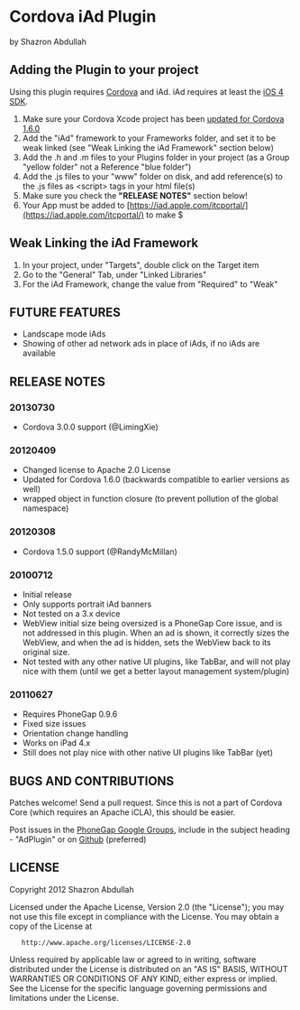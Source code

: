 # Cordova iAd Plugin #
by Shazron Abdullah

## Adding the Plugin to your project ##

Using this plugin requires [Cordova](http://github.com/apache/incubator-cordova-ios) and iAd. iAd requires at least the [iOS 4 SDK](http://developer.apple.com/iphone).

1. Make sure your Cordova Xcode project has been [updated for Cordova 1.6.0](https://github.com/apache/incubator-cordova-ios/blob/master/guides/Cordova%20Plugin%20Upgrade%20Guide.md)
2. Add the "iAd" framework to your Frameworks folder, and set it to be weak linked (see "Weak Linking the iAd Framework" section below)
3. Add the .h and .m files to your Plugins folder in your project (as a Group "yellow folder" not a Reference "blue folder")
4. Add the .js files to your "www" folder on disk, and add reference(s) to the .js files as &lt;script&gt; tags in your html file(s)
5. Make sure you check the **"RELEASE NOTES"** section below!
6. Your App must be added to [https://iad.apple.com/itcportal/](https://iad.apple.com/itcportal/) to make $

## Weak Linking the iAd Framework ##

1. In your project, under "Targets", double click on the Target item
2. Go to the "General" Tab, under "Linked Libraries" 
3. For the iAd Framework, change the value from "Required" to "Weak"

## FUTURE FEATURES ##
* Landscape mode iAds
* Showing of other ad network ads in place of iAds, if no iAds are available

## RELEASE NOTES ##

### 20130730 ###

- Cordova 3.0.0 support (@LimingXie)

### 20120409 ###

- Changed license to Apache 2.0 License
- Updated for Cordova 1.6.0 (backwards compatible to earlier versions as well)
- wrapped object in function closure (to prevent pollution of the global namespace)

### 20120308 ###

- Cordova 1.5.0 support (@RandyMcMillan)

### 20100712 ###
* Initial release
* Only supports portrait iAd banners
* Not tested on a 3.x device
* WebView initial size being oversized is a PhoneGap Core issue, and is not addressed in this plugin. When an ad is shown, it correctly sizes the WebView, and when the ad is hidden, sets the WebView back to its original size.
* Not tested with any other native UI plugins, like TabBar, and will not play nice with them (until we get a better layout management system/plugin)

### 20110627 ###
* Requires PhoneGap 0.9.6
* Fixed size issues
* Orientation change handling
* Works on iPad 4.x
* Still does not play nice with other native UI plugins like TabBar (yet)

## BUGS AND CONTRIBUTIONS ##

Patches welcome! Send a pull request. Since this is not a part of Cordova Core (which requires an Apache iCLA), this should be easier.

Post issues in the [PhoneGap Google Groups](http://groups.google.com/group/phonegap), include in the subject heading - "AdPlugin" or on [Github](http://github.com/phonegap/phoneGap-plugins/issues)
(preferred)


## LICENSE ##

Copyright 2012 Shazron Abdullah

   Licensed under the Apache License, Version 2.0 (the "License");
   you may not use this file except in compliance with the License.
   You may obtain a copy of the License at

       http://www.apache.org/licenses/LICENSE-2.0

   Unless required by applicable law or agreed to in writing, software
   distributed under the License is distributed on an "AS IS" BASIS,
   WITHOUT WARRANTIES OR CONDITIONS OF ANY KIND, either express or implied.
   See the License for the specific language governing permissions and
   limitations under the License.
